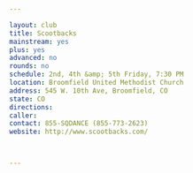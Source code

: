 ```yaml
---

layout: club
title: Scootbacks
mainstream: yes
plus: yes
advanced: no
rounds: no
schedule: 2nd, 4th &amp; 5th Friday, 7:30 PM
location: Broomfield United Methodist Church
address: 545 W. 10th Ave, Broomfield, CO
state: CO
directions: 
caller: 
contact: 855-SQDANCE (855-773-2623)
website: http://www.scootbacks.com/



---
```


